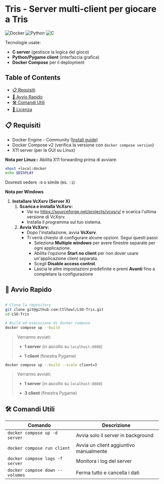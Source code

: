 # Tris - Server multi-client per giocare a Tris

![Docker](https://img.shields.io/badge/Docker-2CA5E0?style=for-the-badge&logo=docker&logoColor=white) ![Python](https://img.shields.io/badge/Python-3776AB?style=for-the-badge&logo=python&logoColor=white) ![C](https://img.shields.io/badge/C-A8B9CC?style=for-the-badge&logo=c&logoColor=black)

Tecnologie usate:
- **C server** (gestisce la logica del gioco)
- **Python/Pygame client** (interfaccia grafica)
- **Docker Compose** per il deployment

## Table of Contents
- [📋 Requisiti](#requisiti)
- [🚀 Avvio Rapido](#avvio-rapido)
- [🛠️ Comandi Utili](#comandi-utili)
- [📜 Licenza](#licenza)

## 📋 Requisiti 
- Docker Engine - Community ([Install guide](https://docs.docker.com/engine/install/))
- Docker Compose v2 (verifica la versione con `docker compose version`)
- X11 server (per la GUI su Linux)
 
**Nota per Linux::**
Abilita X11 forwarding prima di avviare:
```bash
xhost +local:docker
echo $DISPLAY
```
Dovresti vedere `:0` o simile (es. `:1`)

**Nota per Windows**
1. **Installare VcXsrv (Server X)**
	1. **Scarica e installa VcXsrv:**
		- Vai su https://sourceforge.net/projects/vcxsrv/ e scarica l'ultima versione di VcXsrv.
	    - Installa il programma sul tuo sistema.
	2. **Avvia VcXsrv:**
		- Dopo l'installazione, avvia **VcXsrv**.
		- Ti verrà chiesto di configurare alcune opzioni. Segui questi passi:
			- Seleziona **Multiple windows** per avere finestre separate per ogni applicazione.
			- Abilita l'opzione **Start no client** per non dover usare un'applicazione client separata.
			- Scegli **Disable access control**.
			- Lascia le altre impostazioni predefinite e premi **Avanti** fino a completare la configurazione

## 🚀 Avvio Rapido
```bash

# Clona la repository
git clone git@github.com:Ctlhowl/LSO-Tris.git
cd LSO-Tris

# Build ed esecuzione di docker compose
docker compose up --build
```

> Verranno avviati:
> 
> - **1 server** (in ascolto su `localhost:8080`)
>     
> - **1 client** (finestra Pygame)


```bash
docker compose up --build --scale client=3
```
> Verranno avviati:
> 
> - **1 server** (in ascolto su `localhost:8080`)
>     
> - **3 client** (finestra Pygame)

## 🛠️ Comandi Utili
|Comando|Descrizione|
|---|---|
|`docker compose up -d server`|Avvia solo il server in background|
|`docker compose run client`|Avvia un client aggiuntivo manualmente|
|`docker compose logs -f server`|Monitora i log del server|
|`docker compose down --volumes`|Ferma tutto e cancella i dati|
